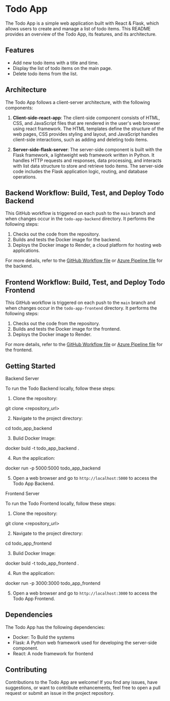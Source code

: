 # Todo App

The Todo App is a simple web application built with React & Flask, which allows users to create and manage a list of todo items. This README provides an overview of the Todo App, its features, and its architecture.

## Features

- Add new todo items with a title and time.
- Display the list of todo items on the main page.
- Delete todo items from the list.

## Architecture

The Todo App follows a client-server architecture, with the following components:

1. **Client-side-react-app**: The client-side component consists of HTML, CSS, and JavaScript files that are rendered in the user's web browser using react framework. The HTML templates define the structure of the web pages, CSS provides styling and layout, and JavaScript handles client-side interactions, such as adding and deleting todo items.

2. **Server-side-flask-server**: The server-side component is built with the Flask framework, a lightweight web framework written in Python. It handles HTTP requests and responses, data processing, and interacts with list data structure to store and retrieve todo items. The server-side code includes the Flask application logic, routing, and database operations.


## Backend Workflow: Build, Test, and Deploy Todo Backend

This GitHub workflow is triggered on each push to the `main` branch and when changes occur in the `todo-app-backend` directory. It performs the following steps:

1. Checks out the code from the repository.
2. Builds and tests the Docker image for the backend.
3. Deploys the Docker image to Render, a cloud platform for hosting web applications.

For more details, refer to the [GitHub Workflow file](./.github/workflows/build_test_deploy_todo_backend.yml) or [Azure Pipeline file](./azure_todo_backend_pipeline.yaml) for the backend.

## Frontend Workflow: Build, Test, and Deploy Todo Frontend

This GitHub workflow is triggered on each push to the `main` branch and when changes occur in the `todo-app-frontend` directory. It performs the following steps:

1. Checks out the code from the repository.
2. Builds and tests the Docker image for the frontend.
3. Deploys the Docker image to Render.

For more details, refer to the [GitHub Workflow file](./.github/workflows/build_test_deploy_todo_frontend.yml) or [Azure Pipeline file](./azure_todo_frontend_pipeline.yaml) for the frontend.


## Getting Started

Backend Server

To run the Todo Backend locally, follow these steps:

1. Clone the repository:

git clone <repository_url>

2. Navigate to the project directory:

cd todo_app_backend

3. Bulid Docker Image:

docker buld -t todo_app_backend .  

4. Run the application:

docker run -p 5000:5000 todo_app_backend


5. Open a web browser and go to `http://localhost:5000` to access the Todo App Backend.

Frontend Server

To run the Todo Frontend locally, follow these steps:

1. Clone the repository:

git clone <repository_url>

2. Navigate to the project directory:

cd todo_app_frontend

3. Bulid Docker Image:

docker buld -t todo_app_frontend .  

4. Run the application:

docker run -p 3000:3000 todo_app_frontend

5. Open a web browser and go to `http://localhost:3000` to access the Todo App Frontend.

## Dependencies

The Todo App has the following dependencies:

- Docker: To Build the systems
- Flask: A Python web framework used for developing the server-side component.
- React: A node framework for frontend

## Contributing

Contributions to the Todo App are welcome! If you find any issues, have suggestions, or want to contribute enhancements, feel free to open a pull request or submit an issue in the project repository.
